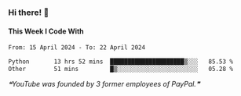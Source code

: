 ### Hi there! 👋

#### This Week I Code With
<!--START_SECTION:waka-->

```txt
From: 15 April 2024 - To: 22 April 2024

Python       13 hrs 52 mins  █████████████████████▒░░░   85.53 %
Other        51 mins         █▒░░░░░░░░░░░░░░░░░░░░░░░   05.28 %
```

<!--END_SECTION:waka-->

<!--STARTS_HERE_QUOTE_README-->
<i>❝YouTube was founded by 3 former employees of PayPal.❞</i>
<!--ENDS_HERE_QUOTE_README-->

